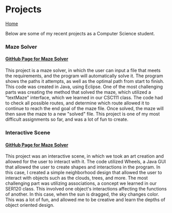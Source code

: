 # Projects

[Home](./)

Below are some of my recent projects as a Computer Science student.

### **Maze Solver**

#### [GitHub Page for Maze Solver](https://github.com/gegoldberg/MazeSolver)

This project is a maze solver, in which the user can input a file that meets the requirements, and the program
will automatically solve it. The program shows the paths it attempts, as well as the optimal path from start to finish.
This code was created in Java, using Eclipse. One of the most challenging parts was creating the method that solved
the maze, which utilized a "textMaze" interface, which we learned in our CSC111 class. The code had to check all possible routes,
and determine which route allowed it to continue to reach the end goal of the maze file. Once solved, the maze will then save the
maze to a new "solved" file. This project is one of my most difficult assignments so far, and was a lot of fun to create.


### **Interactive Scene**

#### [GitHub Page for Maze Solver](https://github.com/gegoldberg/InteractiveScene)

This project was an interactive scene, in which we took an art creation and allowed for the user to interact with it.
The code utilized Wheels, a Java GUI that allowed the user to create shapes and interactions in the program. In this case,
I created a simple neighborhood design that allowed the user to interact with objects such as the clouds, trees, and more.
The most challenging part was utilizing associations, a concept we learned in our SER120 class. This involved one object's
interactions affecting the functions of another. In this case, when the sun is dragged, the sky changes color.
This was a lot of fun, and allowed me to be creative and learn the depths of object oriented design.


<!-- The projects page is where you are going to link to some of your GitHub projects and write a description
of them (what did you make, what language did you use, anything interesting/challenging about it, etc.).
I would assume most of you won’t have many projects on GitHub since you are in a Git class currently,
so go ahead and create repos and push code up for the projects you are proudest of. Please include at
least two projects -->
